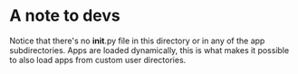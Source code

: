 # A note to devs

Notice that there's no __init__.py file in this directory or in any
of the app subdirectories.
Apps are loaded dynamically, this is what makes it possible to also
load apps from custom user directories.
